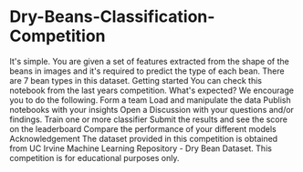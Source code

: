 # Dry-Beans-Classification-Competition
It's simple. You are given a set of features extracted from the shape of the beans in images and it's required to predict the type of each bean. There are 7 bean types in this dataset.  Getting started You can check this notebook from the last years competition.  What's expected? We encourage you to do the following.  Form a team Load and manipulate the data Publish notebooks with your insights Open a Discussion with your questions and/or findings. Train one or more classifier Submit the results and see the score on the leaderboard Compare the performance of your different models Acknowledgement The dataset provided in this competition is obtained from UC Irvine Machine Learning Repository - Dry Bean Dataset.  This competition is for educational purposes only.
